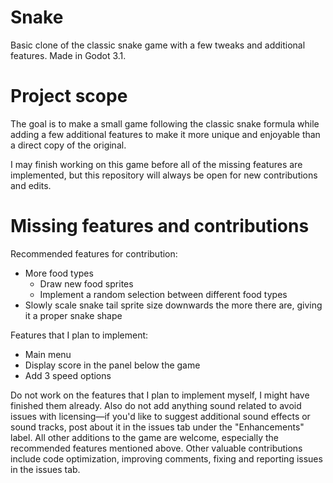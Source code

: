 # Snake

Basic clone of the classic snake game with a few tweaks and additional features. Made in Godot 3.1.

# Project scope

The goal is to make a small game following the classic snake formula while adding a few additional features to make it more unique and enjoyable than a direct copy of the original.

I may finish working on this game before all of the missing features are implemented, but this repository will always be open for new contributions and edits.

# Missing features and contributions

Recommended features for contribution:
* More food types
  * Draw new food sprites
  * Implement a random selection between different food types
* Slowly scale snake tail sprite size downwards the more there are, giving it a proper snake shape

Features that I plan to implement:
  * Main menu
  * Display score in the panel below the game
  * Add 3 speed options

Do not work on the features that I plan to implement myself, I might have finished them already. Also do not add anything sound related to avoid issues with licensing—if you'd like to suggest additional sound effects or sound tracks, post about it in the issues tab under the "Enhancements" label.
All other additions to the game are welcome, especially the recommended features mentioned above. Other valuable contributions include code optimization, improving comments, fixing and reporting issues in the issues tab.
